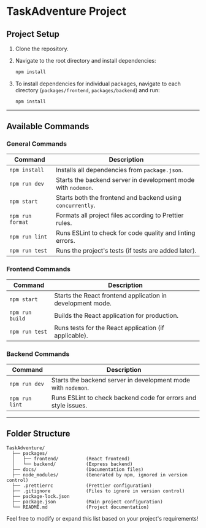 # TaskAdventure Project

## Project Setup

1. Clone the repository.
2. Navigate to the root directory and install dependencies:

   ```bash
   npm install
   ```

3. To install dependencies for individual packages, navigate to each directory (`packages/frontend`, `packages/backend`) and run:
   ```bash
   npm install
   ```

---

## Available Commands

### **General Commands**

| Command          | Description                                                   |
| ---------------- | ------------------------------------------------------------- |
| `npm install`    | Installs all dependencies from `package.json`.                |
| `npm run dev`    | Starts the backend server in development mode with `nodemon`. |
| `npm start`      | Starts both the frontend and backend using `concurrently`.    |
| `npm run format` | Formats all project files according to Prettier rules.        |
| `npm run lint`   | Runs ESLint to check for code quality and linting errors.     |
| `npm run test`   | Runs the project's tests (if tests are added later).          |

### **Frontend Commands**

| Command         | Description                                                |
| --------------- | ---------------------------------------------------------- |
| `npm start`     | Starts the React frontend application in development mode. |
| `npm run build` | Builds the React application for production.               |
| `npm run test`  | Runs tests for the React application (if applicable).      |

### **Backend Commands**

| Command        | Description                                                    |
| -------------- | -------------------------------------------------------------- |
| `npm run dev`  | Starts the backend server in development mode with `nodemon`.  |
| `npm run lint` | Runs ESLint to check backend code for errors and style issues. |

---

## Folder Structure

```
TaskAdventure/
  ├── packages/
  │   ├── frontend/          (React frontend)
  │   └── backend/           (Express backend)
  ├── docs/                  (Documentation files)
  ├── node_modules/          (Generated by npm, ignored in version control)
  ├── .prettierrc            (Prettier configuration)
  ├── .gitignore             (Files to ignore in version control)
  ├── package-lock.json
  ├── package.json           (Main project configuration)
  └── README.md              (Project documentation)
```

Feel free to modify or expand this list based on your project's requirements!
